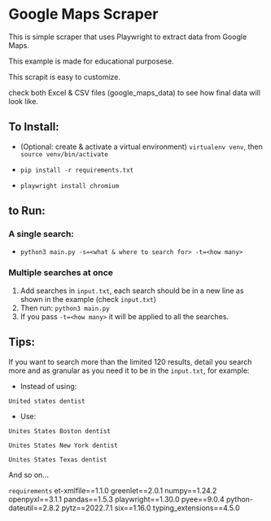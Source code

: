 # Google Maps Scraper

This is simple scraper that uses Playwright to extract data from Google Maps. 

This example is made for educational purposese.

This scrapit is easy to customize.

check both Excel & CSV files (google_maps_data) to see how final data will look like. 

## To Install:
- (Optional: create & activate a virtual environment) `virtualenv venv`, then `source venv/bin/activate`

- `pip install -r requirements.txt`
- `playwright install chromium`

## to Run:
### A single search:
- `python3 main.py -s=<what & where to search for> -t=<how many>`

### Multiple searches at once
1. Add searches in `input.txt`, each search should be in a new line as shown in the example (check `input.txt`)
2. Then run: `python3 main.py` 
3. If you pass `-t=<how many>` it will be applied to all the searches. 

## Tips:
If you want to search more than the limited 120 results, detail you search more and as granular as you need it to be in the `input.txt`, for example:

- Instead of using:

`United states dentist`

- Use:

`Unites States Boston dentist`

`Unites States New York dentist`

`Unites States Texas dentist`

And so on... 

`requirements`
et-xmlfile==1.1.0
greenlet==2.0.1
numpy==1.24.2
openpyxl==3.1.1
pandas==1.5.3
playwright==1.30.0
pyee==9.0.4
python-dateutil==2.8.2
pytz==2022.7.1
six==1.16.0
typing_extensions==4.5.0


